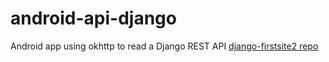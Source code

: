 # android-api-django
Android app using okhttp to read a Django REST API [django-firstsite2 repo](https://github.com/angelmm76/django-firstsite2)
